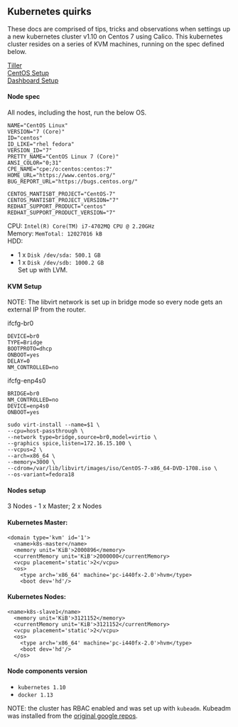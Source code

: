 Kubernetes quirks
---

These docs are comprised of tips, tricks and observations when settings up a new kubernetes cluster v1.10 on Centos 7 using Calico. This kubernetes cluster resides on a
series of KVM machines, running on the spec defined below.  

[Tiller](tiller.md)  
[CentOS Setup](centos.md)  
[Dashboard Setup](dashboard.md)  

#### Node spec

All nodes, including the host, run the below OS.
```
NAME="CentOS Linux"
VERSION="7 (Core)"
ID="centos"
ID_LIKE="rhel fedora"
VERSION_ID="7"
PRETTY_NAME="CentOS Linux 7 (Core)"
ANSI_COLOR="0;31"
CPE_NAME="cpe:/o:centos:centos:7"
HOME_URL="https://www.centos.org/"
BUG_REPORT_URL="https://bugs.centos.org/"

CENTOS_MANTISBT_PROJECT="CentOS-7"
CENTOS_MANTISBT_PROJECT_VERSION="7"
REDHAT_SUPPORT_PRODUCT="centos"
REDHAT_SUPPORT_PRODUCT_VERSION="7"
```
CPU: `Intel(R) Core(TM) i7-4702MQ CPU @ 2.20GHz`  
Memory: `MemTotal: 12027016 kB`  
HDD: 
* 1 x `Disk /dev/sda: 500.1 GB`
* 1 x `Disk /dev/sdb: 1000.2 GB`  
Set up with LVM.

#### KVM Setup  
NOTE: The libvirt network is set up in bridge mode so every node gets an external IP from the router.

ifcfg-br0
```
DEVICE=br0
TYPE=Bridge
BOOTPROTO=dhcp
ONBOOT=yes
DELAY=0
NM_CONTROLLED=no
```
ifcfg-enp4s0
```
BRIDGE=br0
NM_CONTROLLED=no
DEVICE=enp4s0
ONBOOT=yes
```

```
sudo virt-install --name=$1 \
--cpu=host-passthrough \
--network type=bridge,source=br0,model=virtio \
--graphics spice,listen=172.16.15.100 \
--vcpus=2 \
--arch=x86_64 \
--memory=3000 \
--cdrom=/var/lib/libvirt/images/iso/CentOS-7-x86_64-DVD-1708.iso \
--os-variant=fedora18
```

#### Nodes setup
3 Nodes - 1 x Master; 2 x Nodes  

#### Kubernetes Master:

```
<domain type='kvm' id='1'>
  <name>k8s-master</name>
  <memory unit='KiB'>2000896</memory>
  <currentMemory unit='KiB'>2000000</currentMemory>
  <vcpu placement='static'>2</vcpu>
  <os>
    <type arch='x86_64' machine='pc-i440fx-2.0'>hvm</type>
    <boot dev='hd'/>
```
#### Kubernetes Nodes:
```
<name>k8s-slave1</name>
  <memory unit='KiB'>3121152</memory>
  <currentMemory unit='KiB'>3121152</currentMemory>
  <vcpu placement='static'>2</vcpu>
  <os>
    <type arch='x86_64' machine='pc-i440fx-2.0'>hvm</type>
    <boot dev='hd'/>
  </os>
```


#### Node components version

* `kubernetes 1.10`
* `docker 1.13`


NOTE: the cluster has RBAC enabled and was set up with `kubeadm`. Kubeadm was installed
from the [original google repos](https://kubernetes.io/docs/setup/independent/install-kubeadm/#installing-kubeadm-kubelet-and-kubectl).